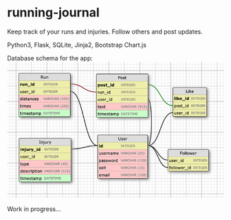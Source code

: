 # running-journal
Keep track of your runs and injuries. Follow others and post updates.

Python3, Flask, SQLite, Jinja2, Bootstrap
Chart.js

Database schema for the app:
![database schema](https://github.com/adzajac/running-journal/blob/master/documentation/database_schema.png)


Work in progress...
